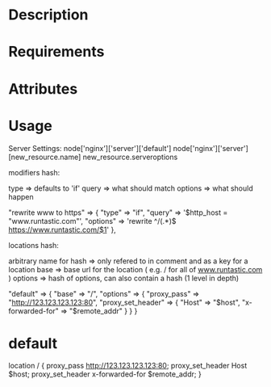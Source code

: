 Description
===========

Requirements
============

Attributes
==========

Usage
=====

Server Settings:
node['nginx']['server']['default']
node['nginx']['server'][new_resource.name]
new_resource.serveroptions


modifiers hash:
  
type => defaults to 'if'
query => what should match
options => what should happen

  "rewrite www to https" => {
    "type" => "if",
    "query" => '$http_host = "www.runtastic.com"',
    "options" => 'rewrite ^/(.*)$ https://www.runtastic.com/$1'
  },





locations hash:

arbitrary name for hash => only refered to in comment and as a key for a location
base => base url for the location ( e.g. / for all of www.runtastic.com )
options => hash of options, can also contain a hash (1 level in depth)

  "default" => {
    "base" => "/",
    "options" => {
      "proxy_pass" => "http://123.123.123.123:80",
      "proxy_set_header" => {
        "Host" => "$host",
        "x-forwarded-for" => "$remote_addr"
      }
    }
  }


  # default
  location / {
    proxy_pass http://123.123.123.123:80;
    proxy_set_header Host $host;
    proxy_set_header x-forwarded-for $remote_addr;
  }

